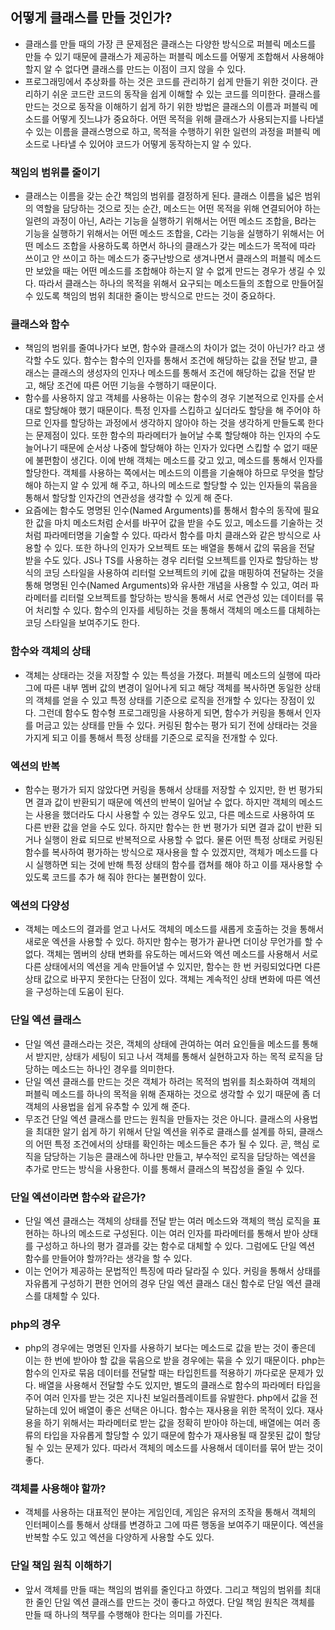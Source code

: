 ## 어떻게 클래스를 만들 것인가?
- 클래스를 만들 때의 가장 큰 문제점은 클래스는 다양한 방식으로 퍼블릭 메소드를 만들 수 있기 때문에 클래스가 제공하는 퍼블릭 메소드를 어떻게 조합해서 사용해야 할지 알 수 없다면 클래스를 만드는 이점이 크지 않을 수 있다.
- 프로그래밍에서 추상화를 하는 것은 코드를 관리하기 쉽게 만들기 위한 것이다. 관리하기 쉬운 코드란 코드의 동작을 쉽게 이해할 수 있는 코드를 의미한다. 클래스를 만드는 것으로 동작을 이해하기 쉽게 하기 위한 방법은 클래스의 이름과 퍼블릭 메소드를 어떻게 짓느냐가 중요하다. 어떤 목적을 위해 클래스가 사용되는지를 나타낼 수 있는 이름을 클래스명으로 하고, 목적을 수행하기 위한 일련의 과정을 퍼블릭 메소드로 나타낼 수 있어야 코드가 어떻게 동작하는지 알 수 있다.

### 책임의 범위를 줄이기
- 클래스는 이름을 갖는 순간 책임의 범위를 결정하게 된다. 클래스 이름을 넓은 범위의 역할을 담당하는 것으로 짓는 순간, 메소드는 어떤 목적을 위해 연결되어야 하는 일련의 과정이 아닌, A라는 기능을 실행하기 위해서는 어떤 메소드 조합을, B라는 기능을 실행하기 위해서는 어떤 메소드 조합을, C라는 기능을 실행하기 위해서는 어떤 메소드 조합을 사용하도록 하면서 하나의 클래스가 갖는 메소드가 목적에 따라 쓰이고 안 쓰이고 하는 메소드가 중구난방으로 생겨나면서 클래스의 퍼블릭 메소드만 보았을 때는 어떤 메소드를 조합해야 하는지 알 수 없게 만드는 경우가 생길 수 있다. 따라서 클래스는 하나의 목적을 위해서 요구되는 메소드들의 조합으로 만들어질 수 있도록 책임의 범위 최대한 줄이는 방식으로 만드는 것이 중요하다.

### 클래스와 함수
- 책임의 범위를 줄여나가다 보면, 함수와 클래스의 차이가 없는 것이 아닌가? 라고 생각할 수도 있다. 함수는 함수의 인자를 통해서 조건에 해당하는 값을 전달 받고, 클래스는 클래스의 생성자의 인자나 메소드를 통해서 조건에 해당하는 값을 전달 받고, 해당 조건에 따른 어떤 기능을 수행하기 때문이다.
- 함수를 사용하지 않고 객체를 사용하는 이유는 함수의 경우 기본적으로 인자를 순서대로 할당해야 했기 때문이다. 특정 인자를 스킵하고 싶더라도 할당을 해 주어야 하므로 인자를 할당하는 과정에서 생각하지 않아야 하는 것을 생각하게 만들도록 한다는 문제점이 있다. 또한 함수의 파라메터가 늘어날 수록 할당해야 하는 인자의 수도 늘어나기 때문에 순서상 나중에 할당해야 하는 인자가 있다면 스킵할 수 없기 때문에 불편함이 생긴다. 이에 반해 객체는 메소드를 갖고 있고, 메소드를 통해서 인자를 할당한다. 객체를 사용하는 쪽에서는 메소드의 이름을 기술해야 하므로 무엇을 할당해야 하는지 알 수 있게 해 주고, 하나의 메소드로 할당할 수 있는 인자들의 묶음을 통해서 할당할 인자간의 연관성을 생각할 수 있게 해 준다.
- 요즘에는 함수도 명명된 인수(Named Arguments)를 통해서 함수의 동작에 필요한 값을 마치 메소드처럼 순서를 바꾸어 값을 받을 수도 있고, 메소드를 기술하는 것 처럼 파라메터명을 기술할 수 있다. 따라서 함수를 마치 클래스와 같은 방식으로 사용할 수 있다. 또한 하나의 인자가 오브젝트 또는 배열을 통해서 값의 묶음을 전달 받을 수도 있다. JS나 TS를 사용하는 경우 리터럴 오브젝트를 인자로 할당하는 방식의 코딩 스타일을 사용하여 리터럴 오브젝트의 키에 값을 매핑하여 전달하는 것을 통해 명명된 인수(Named Arguments)와 유사한 개념을 사용할 수 있고, 여러 파라메터를 리터럴 오브젝트를 할당하는 방식을 통해서 서로 연관성 있는 데이터를 묶어 처리할 수 있다. 함수의 인자를 세팅하는 것을 통해서 객체의 메소드를 대체하는 코딩 스타일을 보여주기도 한다.

### 함수와 객체의 상태
- 객체는 상태라는 것을 저장할 수 있는 특성을 가졌다. 퍼블릭 메소드의 실행에 따라 그에 따른 내부 멤버 값의 변경이 일어나게 되고 해당 객체를 복사하면 동일한 상태의 객체를 얻을 수 있고 특정 상태를 기준으로 로직을 전개할 수 있다는 장점이 있다. 그런데 함수도 함수형 프로그래밍을 사용하게 되면, 함수가 커링을 통해서 인자를 머금고 있는 상태를 만들 수 있다. 커링된 함수는 평가 되기 전에 상태라는 것을 가지게 되고 이를 통해서 특정 상태를 기준으로 로직을 전개할 수 있다.

### 엑션의 반복
- 함수는 평가가 되지 않았다면 커링을 통해서 상태를 저장할 수 있지만, 한 번 평가되면 결과 값이 반환되기 때문에 엑션의 반복이 일어날 수 없다. 하지만 객체의 메소드는 사용을 했더라도 다시 사용할 수 있는 경우도 있고, 다른 메소드로 사용하여 또 다른 반환 값을 얻을 수도 있다. 하지만 함수는 한 번 평가가 되면 결과 값이 반환 되거나 실행이 완료 되므로 반복적으로 사용할 수 없다. 물론 어떤 특정 상태로 커링된 함수를 복사하여 평가하는 방식으로 재사용을 할 수 있겠지만, 객체가 메소드를 다시 실행하면 되는 것에 반해 특정 상태의 함수를 캡쳐를 해야 하고 이를 재사용할 수 있도록 코드를 추가 해 줘야 한다는 불편함이 있다.

### 엑션의 다양성
- 객체는 메소드의 결과를 얻고 나서도 객체의 메소드를 새롭게 호출하는 것을 통해서 새로운 엑션을 사용할 수 있다. 하지만 함수는 평가가 끝나면 더이상 무언가를 할 수 없다. 객체는 멤버의 상태 변화를 유도하는 메서드와 엑션 메소드를 사용해서 서로 다른 상태에서의 엑션을 게속 만들어낼 수 있지만, 함수는 한 번 커링되었다면 다른 상태 값으로 바꾸지 못한다는 단점이 있다. 객체는 계속적인 상태 변화에 따른 엑션을 구성하는데 도움이 된다.

### 단일 엑션 클래스
- 단일 엑션 클래스라는 것은, 객체의 상태에 관여하는 여러 요인들을 메소드를 통해서 받지만, 상태가 세팅이 되고 나서 객체를 통해서 실현하고자 하는 목적 로직을 담당하는 메소드는 하나인 경우를 의미한다.
- 단일 엑션 클래스를 만드는 것은 객체가 하려는 목적의 범위를 최소화하여 객체의 퍼블릭 메소드를 하나의 목적을 위해 존재하는 것으로 생각할 수 있기 때문에 좀 더 객체의 사용법을 쉽게 유추할 수 있게 해 준다.
- 무조건 단일 엑션 클래스를 만드는 원칙을 만들자는 것은 아니다. 클래스의 사용법을 최대한 알기 쉽게 하기 위해서 단일 엑션을 위주로 클래스를 설계를 하되, 클래스의 어떤 특정 조건에서의 상태를 확인하는 메소드들은 추가 될 수 있다. 곧, 핵심 로직을 담당하는 기능은 클래스에 하나만 만들고, 부수적인 로직을 담당하는 엑션을 추가로 만드는 방식을 사용한다. 이를 통해서 클래스의 복잡성을 줄일 수 있다.

### 단일 엑션이라면 함수와 같은가?
- 단일 엑션 클래스는 객체의 상태를 전달 받는 여러 메소드와 객체의 핵심 로직을 표현하는 하나의 메소드로 구성된다. 이는 여러 인자를 파라메터를 통해서 받아 상태를 구성하고 하나의 평가 결과를 갖는 함수로 대체할 수 있다. 그럼에도 단일 엑션 함수를 만들어야 할까?라는 생각을 할 수 있다.
- 이는 언어가 제공하는 문법적인 특징에 따라 달라질 수 있다. 커링을 통해서 상태를 자유롭게 구성하기 편한 언어의 경우 단일 엑션 클래스 대신 함수로 단일 엑션 클래스를 대체할 수 있다.

### php의 경우
- php의 경우에는 명명된 인자를 사용하기 보다는 메소드로 값을 받는 것이 좋은데 이는 한 번에 받아야 할 값을 묶음으로 받을 경우에는 묶을 수 있기 때문이다. php는 함수의 인자로 묶음 데이터를 전달할 때는 타입힌트를 적용하기 까다로운 문제가 있다. 배열을 사용해서 전달할 수도 있지만, 별도의 클래스로 함수의 파라메터 타입을 주어 여러 인자를 받는 것은 지나친 보일러플레이트를 유발한다. php에서 값을 전달하는데 있어 배열이 좋은 선택은 아니다. 함수는 재사용을 위한 목적이 있다. 재사용을 하기 위해서는 파라메터로 받는 값을 정확히 받아야 하는데, 배열에는 여러 종류의 타입을 자유롭게 할당할 수 있기 때문에 함수가 재사용될 때 잘못된 값이 할당될 수 있는 문제가 있다. 따라서 객체의 메소드를 사용해서 데이터를 묶어 받는 것이 좋다.

### 객체를 사용해야 할까?
- 객체를 사용하는 대표적인 분야는 게임인데, 게임은 유저의 조작을 통해서 객체의 인터페이스를 통해서 상태를 변경하고 그에 따른 행동을 보여주기 때문이다. 엑션을 반복할 수도 있고 엑션을 다양하게 사용할 수도 있다.

### 단일 책임 원칙 이해하기
- 앞서 객체를 만들 때는 책임의 범위를 줄인다고 하였다. 그리고 책임의 범위를 최대한 줄인 단일 엑션 클래스를 만드는 것이 좋다고 하였다. 단일 책임 원칙은 객체를 만들 때 하나의 책무를 수행해야 한다는 의미를 가진다.
